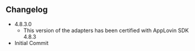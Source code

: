 ## Changelog
  
  * 4.8.3.0
    * This version of the adapters has been certified with AppLovin SDK 4.8.3
  * Initial Commit

